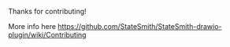 Thanks for contributing!

More info here https://github.com/StateSmith/StateSmith-drawio-plugin/wiki/Contributing
